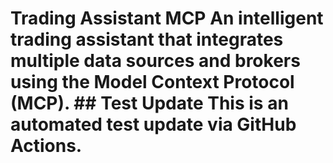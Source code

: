 # Trading Assistant MCP  An intelligent trading assistant that integrates multiple data sources and brokers using the Model Context Protocol (MCP).  ## Test Update This is an automated test update via GitHub Actions.

